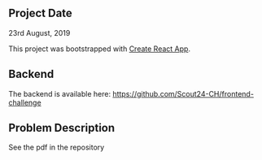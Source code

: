 ## Project Date

23rd August, 2019

This project was bootstrapped with [Create React App](https://github.com/facebook/create-react-app).

## Backend

The backend is available here: https://github.com/Scout24-CH/frontend-challenge

## Problem Description

See the pdf in the repository
